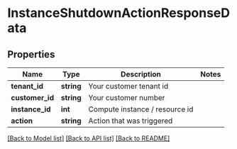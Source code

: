 # InstanceShutdownActionResponseData

## Properties
Name | Type | Description | Notes
------------ | ------------- | ------------- | -------------
**tenant_id** | **string** | Your customer tenant id | 
**customer_id** | **string** | Your customer number | 
**instance_id** | **int** | Compute instance / resource id | 
**action** | **string** | Action that was triggered | 

[[Back to Model list]](../../README.md#documentation-for-models) [[Back to API list]](../../README.md#documentation-for-api-endpoints) [[Back to README]](../../README.md)

